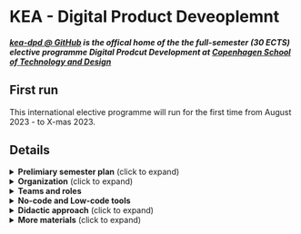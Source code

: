# KEA - Digital Product Deveoplemnt

##### [kea-dpd @ GitHub](https://github.com/kea-dpd) is the offical home of the the full-semester (30 ECTS) elective programme _Digital Prodcut Development_ at [Copenhagen School of Technology and Design](https://www.kea.dk) 

## First run

This international elective programme will run for the first time from August 2023 - to X-mas 2023.


##  Details
<details><summary><b>Prelimiary semester plan</b> (click to expand)</summary>

---
```mermaid
%%{
    init: { 
        'logLevel': 'debug',
        'theme': 'emerald' ,
        'themeVariables': {
            fontFamily : 'Oswald'
        }
    }
 }%%
    
timeline
    title Digital Product Development - Autumn term 2023 (August - X-mas)
    section Intro
      34 : Teamwork and innovation
      35 : Software as a Service (SaaS)
      36 : No-code & Low-code labs
    section Meet the Product sponsors
      37 : Presentations from sponsors
         : Ideration
      38 : Planning
    section The Lean approach to Product Development 
      39 : Pretotyping
         : Mimum Viable Products
      40 : Validated learning
      41 : Eliciting data
         : Pivot | persevere
    section Holidays
      42 : Autumn holidays 
    section "Get out of the building"
      43 : Experiment with users
      44 : Throw it all away
         : Built the thing again!
    section Onboarding of real life end-users
      45 : Campaign
         : Know your CAC
         : Adjust
      46 : Know your churn
         : Adjust
    section Features & Data on user behaviour
      47 : Build
         : Measure 
         : Learn
      48 : ...more Build 
         : ...more Measure 
         : Learn more...
    section Prepare for examn
      49 : Coaching
      50 : Coaching
    section Wrap up
      51 : Three days of examn
         : Home (just) before X-mas
```

#### Intro
Students come from all over the world to participate in this elective. Many of you are in Copenhagen for the fist time. During the intro the class is _storming._ We will familiarize you to topics like _kanban project planning_, _ideration_, _team-canvas_, _Software as a Service charactaristics_, _Design Thinking_ The last week of the intro period will be a full week of workshops on various No-code and Low-code tools which you will later exploit to develop your products.

#### Meet the product sponsors
The products you will be creating are different for each group. The problems that needs solving will derive from real-life external product sponsors, who will come and introduce their challenges, ideas and wishes. the teams are _forming_. Each team will have at least two members from each of the three domain disiplines: _Business development_, _UX and design_ and _software development_. You will work with the product sponsors to iderate, innovate and plan the actual prodcuts

#### The Startup Way
Taking off-set in the lean startup approach; _The Startup Way_ the teams will get started on pretotypes, Minimum Viable Prodcuts (MVP), combined with ideration and design thinking loops. Training for very (extremely) short loops of validated data-driven learning loops with focus on creating end-user segmentation and market-fit value.

#### Autumn Holiday
All of week 42 the school officially has vacation. But the Schoole is open, and your team will organize yourself as you want. But be sure to take it easy.

#### GOOB: _"Get out of the building"_
Intentions are fine, but nothing beats getting out of the building and facing real life. It's time for you ideas, pretotypes, mockups and MVPs to entounter the real world. 

> _"No plan survives first contact with the enemy"_

Quote: Helmuth von Molthe 

You'll encounter real-live and make necessary adjustments, preparing for.

#### Onboarding of real-life end-users
At this time you may already have had test or beta users on your prodcut but now it's time to initiate an actual onboardin campaign retting ready to take actual measures and elicit data.

#### Features & Data on user behaviour
During two intense weeks you'll enter into more validated learning loops, exploiting all the data you can elicit to measure on end-user behaviour and adjust your product to an even better market-fit.

#### Prepare for examn
Foot off the speeder. It's time to wrap up your learnings and prepare yourself for the examn. You may still have (some) time on the side to continue validated learning loops on your product though.

#### Examn
We will be running an intense semester - allowing us to finish the examn and officialy end the term before X-mas so all international students can return home for the holidays.

---
</details>

<details><summary><b>Organization</b> (click to expand)</summary>

---
#### A co-workspace dedicated to just us
We will have a classroom dedicated only to this elective. It will be available and accessible around the clock thoroughout the entire semester. It will be like a joint co-workspace. So you are encourgaed to spend time here, when you are not out an about getting feedback for endusers or product sponsors. So that the entire class can benfit from each other's synergies and enthusiasm.

#### We are three main instructors:

- [Ida](https://www.linkedin.com/in/idawinberghemmingsen/) (Multi media design)
- [Mikkel](https://www.linkedin.com/in/mikkel-wessel-nielsen/) (Business economics and IT) 
- [Lars](https://www.linkedin.com/in/lakruzz/) (Computer science)
- [Herman](https://www.linkedin.com/in/hermanbailey/) (Multi media design)

...besides us, we will pull in more resources as we need them.

#### Bringing order to chaos (what does a typical week looke like?)

You will be working a lot in the individual teams, occasionally together with your external product sponsors and product end-users. but (at least) on three occasions each week during the semester will will gather the entire class.


```mermaid
%%{
    init: { 
        'logLevel': 'debug',
        'theme': 'emerald' ,
        'themeVariables': {
            fontFamily : 'Oswald'
        }
    }
 }%%
 
timeline
    title Digital Product Development - A typical week
      Monday    : Thank god its Monday
                : Team
      Tuesday   : Workshops and labs
                : Team
      Wednesday : Team
                : Team
      Thursday  : Ideation and Communication
                : Team
      Friday    : Retrospective and Planning
                : Team
```

#### Thank god its Monday
Is equvivalent to Google's renowned  _Thank god it's Friday - it's an all hands-on-deck session Where we will motivate each others, share thoughts. Get the week started with a boost. One of us will be there from morning to lunch to facilitate.

#### Workshops and labs
As we work our way into the products it will become clear that new knowledge must be obtained, new tech stacks must be concured, new tools must be learned, more theory must be chrunched. We will offer a new workshop on something relevant each wednesday from morning until lunch. Topics will be - whatever is needed in the context.

#### Ideation and Communication
On Thursdays you will write-up a formal status to your product spoonsor (and your own portfolio) and spend some time thinking out of the box - what are your options from here? One of us will be there from morning to lunch to facilitate.

#### Retrospective and Planning
Each Friday you will conduct an  internal team retrospective to discuss and maybe adjust your roles in the team and then you will need to look ahead into the upcomming week. Go through your backlog, priritize your tasks. One of us will be with your from morning until lunch to facilitate this endeavour and to guide you if you have questions.

#### Team: Fill in the blanks
The Team spots are blank spots. In a typical week this is where the team will focus on team stuff. But it doesn't mean that you are on your own. Each team will be given a pile of jetons at the begining of the semester, which can be traded in for guidance, coaching, mentoring and facilitations as you need it. We will make our calendars available to you, so you can book us in our availabel time slots.

#### "Intro" and "Meet the sponsors" are different
The first two sections of the semester are not typical weeks; in the first 3 intro weeks we will work a different program. And the two weeks set aside to iderate and innovate with the product sponsors will also be slightly different.

---
</details>

<details><summary><b>Teams and roles</b></summary>

---
As participants at this elective you will work in team of at least six people. You will assume dedicated roles of proffesion, and each team vill have two team members in each role so you can spare and cover for each other.

#### Business Developers
Will be responsible for covering knowledge, skills and compentencies regarding how to uncover and adjust the market fit of the product. Engage with the intented end-users, customer segmentation, overall planning. 

#### UX'er and marketeer
Will be responsible for covering knowledge, skills and compentencies regarding how to elicit data on the user experience, create delicious products that impress and delight, make onboarding easy and painless.

#### Technologists
Will be responsible for covering knowledge, skills and compentencies on how to choose the right tool stack, explore technology oppotunities, utilising as mush technology as effortless as possible.

#### T-Shaped people
With the roles described above, it's important to emphasize that you work as a team, and ideally you are all contributing to all areas - you will become _T-shaped;_ at the same time representing both broad knowledge, and yet specialized in certain fields. This is how a team covers most ground.

You will be working intensely low-code and no-code tools simply to speed things up.

---
</details>

<details><summary><b>No-code and Low-code tools</b></summary>

---
**Think big - Start small - Scale fast**

It's proverb often referred to in the SaaS (Software as a Service) and Product development communities.

Our international, full-semester 30 ECTS elective “Digital Product Development” is focusing on interdisciplinary, agile teams, establishing an early contact with product sponsors, and their end-users, exploring market fit, entering into tight feed-back loops, working with Minimal Viable Product and Pretotype approaches to gain validated data-driven learnings. The intent is to develop full fledged digital products ready to ship to market or release internally into whole organizations - in just 12-16 weeks. This is not programming, this is product development. In this elective we will make _everyone_ developers - even the ones that are not necessarily tech saavy geeks. We do it by utilising No-code an Low-code tools.

### No-code = Drag-n-drop programming

    No-Code tools are drag-and-drop app building platforms. They are all essentially proprietary platforms. Which means that they are somebody's business and in order to utilize them you must accept an unconditional vendor lock-down and a traditional client/customer relation. Most no-code platforms often have free tiers but it’s a trend, that these tiers are meant for single-user development and climbing the learning ladder - not for hosting actual productions.

### Low Code = Serverless, ecosystem development
    
Low-code is a term widely used, but not as rigidly defined as no-code. Low-code is a bit of a grey area: Any technology that utilizes (very) high abstraction levels, can - and does - identify themselves as low-code. 

Typically low-code platforms share characteristics with no-code in the sense that they offer a full-service managed infrastructure and as such you must also accept a vendor lock-down and a traditional customer/client relation. But they differ in the sense that you are not expected to build using graphical drag-n-drop tools but rather you use actual programming languages. But utilizing very (extremely) high abstraction levels, allowing you to write only a few snippets of glue-code to produce large full-scale systems. They are code-ecosystems.

### The Tech Landscape
The tools listed below are only a small fraction of what is available. We imagine that the students will be using some of these - or similar - to develop their applications and products.

#### Websites
- [Webflow](https://webflow.com/)
- [Weebly](https://www.weebly.com/)
- [squarespace](https://www.squarespace.com/)
- [wix](https://www.wix.com/)
- [Yola](https://www.yola.com/) 

#### Automation/integration
- [Zapier](https://zapier.com/)
- [Make](https://www.make.com/) 

#### Apps
- [Bubble](http://bubble.io/)
- [AppSheet](https://about.appsheet.com/home/)
- [Ui bakery](https://uibakery.io/)
- [Shuffle](https://shuffle.dev/) 
- [Glide Apps](https://www.glideapps.com/) 
- [PowerApps](https://powerapps.microsoft.com/)
- [Softr](https://www.softr.io/)

#### Design To Code
- [Locofy](https://www.locofy.ai/) 
- [Anima](https://www.animaapp.com/)
- [Figma](https://www.figma.com/)

#### Forms
- [Tally forms](https://tally.so/)

#### Tools
- [Airtable](https://www.airtable.com/)
- [Baserow](https://baserow.io/) 
- [Retool](https://retool.com/)
- [Memberstack](https://www.memberstack.com/)
- [Google Workspace](https://workspace.google.com/)
- [Notion](https://www.notion.so/)
- [GitHub](https://github.com/)

#### Mail services and Marketing
- [Drip](http://drip.com/)
- [SendGrid](https://interactive.twilio.com/)
- [Mailchimp](https://mailchimp.com/)
- [Convertkit](https://convertkit.com/)
- [Klaviyo](https://www.klaviyo.com/)
- [Activecampaign](https://www.activecampaign.com/)

#### Low Code (Serverless)
- [Deno](https://deno.com/)
- [Flutter](https://flutter.dev/)
- [Firebase](https://firebase.google.com/)
- [Supabase](https://supabase.com/)
- [Pocketbase](https://pocketbase.io/)
- [Azure Functions](https://azure.microsoft.com/)
- [AWS lambda](https://aws.amazon.com/lambda/)
- [Google Cloud Functions](https://cloud.google.com/functions)
    
---    
</details>


<details><summary><b>Didactic approach</b> (click to expand)</summary>

---
Our didactic focus throughtout this elective will be inspired by forming a _Community of Practice_ [Lave & Wenger] and on facilitating _reflective practitioners_ [Schön]. 

These didactive disiplines support each other in the way they both argue for a contemporary alternative to the traditional _master/apprentice_ relation in whihc the learnes is expected to absorb the knowledge pored from the teacher. [Lave & Wenger] introduce a _Community of Practice_ which can allow _legitimate peripheral participation_ for all new _learnes_. While [Schön] argues for establishing a _practicum_ in which the learner can train to hear to the _situation's back-talk_ and practice _reflection on action_ as a means to obtail the proficiency that is requireed to eventually practice _reflection in action_.

In short, _"Failure is not an option - it's a prerequsite"_. Your first product will not be perfect, you will experience frustration, but you will produce something and you are guaranteed to learn a lot!

---
</details>

<details><summary><b>More materials</b> (click to expand)</summary>

---
- [Official description of this elective @ kea.dk (Fall 2022 )](https://katalog.kea.dk/course/preview/5340/en-GB)
- [Fancy PDF presentaion (work in progress)](https://drive.google.com/file/d/1p-hPY27ESRevpEuU9T9lrWLXegjt8hgi/view?usp=share_link)
- [YouTube video presentation](https://www.youtube.com/watch?v=5P6H3BGQKAo)
- [Discussion Forum - including Q&A session](https://github.com/orgs/kea-dpd/discussions/categories/q-a)

---
</details>
